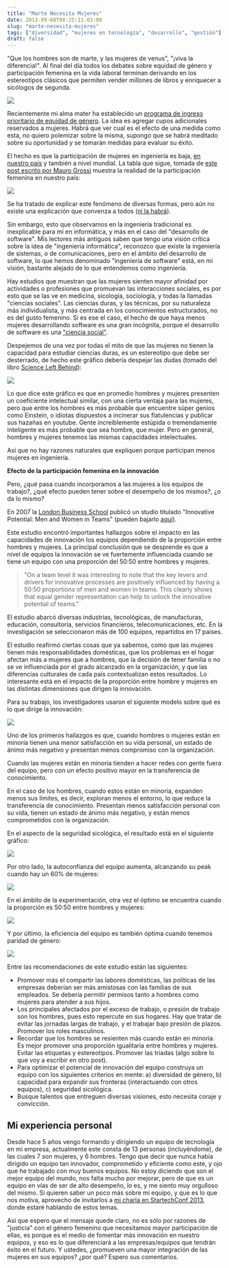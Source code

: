 ```yaml
---
title: "Marte Necesita Mujeres"
date: 2013-09-08T08:25:11-03:00
slug: "marte-necesita-mujeres"
tags: ["diversidad", "mujeres en tecnología", "desarrollo", "gestión"]
draft: false
---
```


"Que los hombres son de marte, y las mujeres de venus", "¡viva la
diferencia!". Al final del día todos los debates sobre equidad de
género y participación femenina en la vida laboral terminan derivando en
los estereotipos clásicos que permiten vender millones de libros y
enriquecer a sicólogos de segunda.

![](/images/2013/09/marte_needs_women.png)

Recientemente mi alma mater ha establecido un [programa de ingreso
prioritario de equidad de
género](https://ingenieria.uchile.cl/noticias/94358/programa-de-ingreso-prioritario-de-equidad-de-genero-peg).
La idea es agregar cupos adicionales reservados a mujeres. Habrá que ver
cual es el efecto de una medida como esta, no quiero polemizar sobre la
misma, supongo que se habrá meditado sobre su oportunidad y se tomarán
medidas para evaluar su éxito.

El hecho es que la participación de mujeres en ingeniería es baja, [en nuestro país](https://maurogrossi.bligoo.cl/participacion-femenina-en-las-carreras-de-ingenieria-civil-y-comercial)
y también a nivel mundial. La tabla que sigue, tomada de [este post escrito por Mauro Grossi](http://maurogrossi.bligoo.cl/participacion-femenina-en-las-carreras-de-ingenieria-civil-y-comercial)
muestra la realidad de la participación femenina en nuestro país:

![](/images/2013/09/participacion_mujeres_ingenieria_chile.jpg)

Se ha tratado de explicar este fenómeno de diversas formas, pero aún no
existe una explicación que convenza a todos ([ni la habrá](/blog/lnds/2011/07/05/decisiones-irracionales)).

Sin embargo, esto que observamos en la ingeniería tradicional es
inexplicable para mí en informática, y más en el caso del "desarrollo
de software". Mis lectores más antiguos saben que tengo una visión
crítica sobre la idea de "ingeniería informática", reconozco que
existe la ingeniería de sistemas, o de comunicaciones, pero en el ámbito
del desarrollo de software, lo que hemos denominado "ingeniería de
software" está, en mi visión, bastante alejado de lo que entendemos
como ingeniería.

Hay estudios que muestran que las mujeres sienten mayor afinidad por
actividades o profesiones que promuevan las interacciones sociales, es
por esto que se las ve en medicina, sicología, sociología, y todas la
llamadas "ciencias sociales". Las ciencias duras, y las técnicas, por
su naturaleza más individualista, y más centrada en los conocimientos
estructurados, no es del gusto femenino. Si es ese el caso, el hecho de
que haya menos mujeres desarrollando software es una gran incógnita,
porque el desarrollo de software es una ["ciencia social"](/blog/lnds/2009/04/22/la-computacion-como-una-ciencia-social).

Despejemos de una vez por todas el mito de que las mujeres no tienen la
capacidad para estudiar ciencias duras, es un estereotipo que debe ser
desterrado, de hecho este gráfico debería despejar las dudas (tomado del
libro [Science Left Behind](http://amzn.to/TWHg33)):

![](/images/2013/09/gauss_iq.png)

Lo que dice este gráfico es que en promedio hombres y mujeres presenten
un coeficiente intelectual similar, con una cierta ventaja para las
mujeres, pero que entre los hombres es más probable que encuentre súper
genios como Einstein, o idiotas dispuestos a incinerar sus flatulencias
y publicar sus hazañas en youtube. Gente increíblemente estúpida o
tremendamente inteligente es más probable que sea hombre, que mujer.
Pero en general, hombres y mujeres tenemos las mismas capacidades
intelectuales.

Así que no hay razones naturales que expliquen porque participan menos
mujeres en ingeniería.

**Efecto de la participación femenina en la innovación**

Pero, ¿qué pasa cuando incorporamos a las mujeres a los equipos de
trabajo?, ¿qué efecto pueden tener sobre el desempeño de los mismos?, ¿o
da lo mismo?

En 2007 la [London Business School](http://www.london.edu/index.html)
publicó un studio titulado "Innovative Potential: Men and Women in
Teams" (pueden bajarlo
[aquí](/docs/grattonreportinnovative_potential_nov_2007.pdf)).

Este estudio encontró importantes hallazgos sobre el impacto en las
capacidades de innovación los equipos dependiendo de la proporción entre
hombres y mujeres. La principal conclusión que se desprende es que a
nivel de equipos la innovación se ve fuertemente influenciada cuando se
tiene un equipo con una proporción del 50:50 entre hombres y mujeres.

> "On a team level it was interesting to note that the key levers and
> drivers for innovative processes are positively influenced by having a
> 50:50 proportions of men and women in teams. This clearly shows that
> equal gender representation can help to unlock the innovative
> potential of teams."

El estudio abarcó diversas industrias, tecnológicas, de manufacturas,
educación, consultoría, servicios financieros, telecomunicaciones, etc.
En la investigación se seleccionaron más de 100 equipos, repartidos en
17 países.

El estudio reafirmó ciertas cosas que ya sabemos, como que las mujeres
tienen más responsabilidades domésticas, que los problemas en el hogar
afectan más a mujeres que a hombres, que la decisión de tener familia o
no se ve influenciada por el grado alcanzado en la organización, y que
las diferencias culturales de cada país contextualizan estos resultados.
Lo interesante está en el impacto de la proporción entre hombre y
mujeres en las distintas dimensiones que dirigen la innovación.

Para su trabajo, los investigadores usaron el siguiente modelo sobre qué
es lo que dirige la innovación:

![](/images/2013/09/modelo_innovacion.png)

Uno de los primeros hallazgos es que, cuando hombres o mujeres están en
minoría tienen una menor satisfacción en su vida personal, un estado de
ánimo más negativo y presentan menos compromiso con la organización.

Cuando las mujeres están en minoría tienden a hacer redes con gente
fuera del equipo, pero con un efecto positivo mayor en la transferencia
de conocimiento.

En el caso de los hombres, cuando estos están en minoría, expanden menos
sus límites, es decir, exploran menos el entorno, lo que reduce la
transferencia de conocimiento. Presentan menos satisfacción personal con
su vida, tienen un estado de ánimo más negativo, y están menos
comprometidos con la organización.

En el aspecto de la seguridad sicológica, el resultado está en el
siguiente gráfico:

![](/images/2013/09/seguridad_sicologica.png)

Por otro lado, la autoconfianza del equipo aumenta, alcanzando su peak
cuando hay un 60% de mujeres:

![](/images/2013/09/confianza.png)

En el ámbito de la experimentación, otra vez el óptimo se encuentra
cuando la proporción es 50:50 entre hombres y mujeres:

![](/images/2013/09/experimentacion.png)

Y por último, la eficiencia del equipo es también óptima cuando tenemos
paridad de género:

![](/images/2013/09/eficiencia.png)

Entre las recomendaciones de este estudio están las siguientes:

-   Promover más el compartir las labores domésticas, las políticas de
    las empresas deberían ser más amistosas con las familias de sus
    empleados. Se debería permitir permisos tanto a hombres como mujeres
    para atender a sus hijos.
-   Los principales afectados por el exceso de trabajo, o presión de
    trabajo son los hombres, pues esto repercute en sus hogares. Hay que
    tratar de evitar las jornadas largas de trabajo, y el trabajar bajo
    presión de plazos. Promover los roles masculinos.
-   Recordar que los hombres se resienten más cuando están en minoría.
    Es mejor promover una proporción igualitaria entre hombres y
    mujeres. Evitar las etiquetas y estereotipos. Promover las triadas
    (algo sobre lo que voy a escribir en otro post).
-   Para optimizar el potencial de innovación del equipo construya un
    equipo con los siguientes criterios en mente: a) diversidad de
    género, b) capacidad para expandir sus fronteras (interactuando con
    otros equipos), c) seguridad sicológica.
-   Busque talentos que entreguen diversas visiones, esto necesita
    coraje y convicción.

## **Mi experiencia personal**

Desde hace 5 años vengo formando y dirigiendo un equipo de tecnología en
mi empresa, actualmente este consta de 13 personas (incluyéndome), de
las cuales 7 son mujeres, y 6 hombres. Tengo que decir que nunca había
dirigido un equipo tan innovador, comprometido y eficiente como este, y
ojo que he trabajado con muy buenos equipos. No estoy diciendo que son
el mejor equipo del mundo, nos falta mucho por mejorar, pero de que es
un equipo en vías de ser de alto desempeño, lo es, y me siento muy
orgulloso del mismo. Si quieren saber un poco más sobre mi equipo, y que
es lo que nos motiva, aprovecho de invitarlos a [mi charla en
StartechConf 2013](http://www.startechconf.com/speakers), donde estaré
hablando de estos temas.

Así que espero que el mensaje quede claro, no es sólo por razones de
"justicia" con el género femenino que necesitamos mayor participación
de ellas, es porque es el medio de fomentar más innovación en nuestro
equipos, y eso es lo que diferenciará a las empresas/equipos que tendrán
éxito en el futuro. Y ustedes, ¿promueven una mayor integración de las
mujeres en sus equipos? ¿por qué? Espero sus comentarios.
